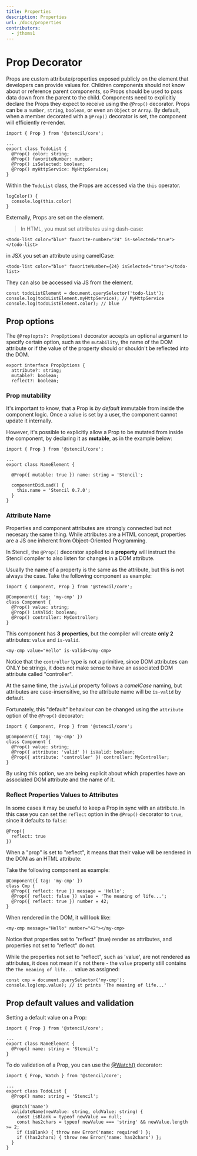 ```yaml
---
title: Properties
description: Properties
url: /docs/properties
contributors:
  - jthoms1
---
```


# Prop Decorator

Props are custom attribute/properties exposed publicly on the element that developers can provide values for. Children components should not know about or reference parent components, so Props should be used to pass data down from the parent to the child. Components need to explicitly declare the Props they expect to receive using the `@Prop()` decorator. Props can be a `number`, `string`, `boolean`, or even an `Object` or `Array`. By default, when a member decorated with a `@Prop()` decorator is set, the component will efficiently re-render.

```tsx
import { Prop } from '@stencil/core';

...
export class TodoList {
  @Prop() color: string;
  @Prop() favoriteNumber: number;
  @Prop() isSelected: boolean;
  @Prop() myHttpService: MyHttpService;
}
```

Within the `TodoList` class, the Props are accessed via the `this` operator.

```tsx
logColor() {
  console.log(this.color)
}
```

Externally, Props are set on the element.

> In HTML, you must set attributes using dash-case:

```markup
<todo-list color="blue" favorite-number="24" is-selected="true"></todo-list>
```

in JSX you set an attribute using camelCase:

```markup
<todo-list color="blue" favoriteNumber={24} isSelected="true"></todo-list>
```

They can also be accessed via JS from the element.

```tsx
const todoListElement = document.querySelector('todo-list');
console.log(todoListElement.myHttpService); // MyHttpService
console.log(todoListElement.color); // blue
```

## Prop options

The `@Prop(opts?: PropOptions)` decorator accepts an optional argument to specify certain option, such as the `mutability`, the name of the DOM attribute or if the value of the property should or shouldn't be reflected into the DOM.

```tsx
export interface PropOptions {
  attribute?: string;
  mutable?: boolean;
  reflect?: boolean;
```

### Prop mutability

It's important to know, that a Prop is _by default_ immutable from inside the component logic. Once a value is set by a user, the component cannot update it internally.

However, it's possible to explicitly allow a Prop to be mutated from inside the component, by declaring it as **mutable**, as in the example below:

```tsx
import { Prop } from '@stencil/core';

...
export class NameElement {

  @Prop({ mutable: true }) name: string = 'Stencil';

  componentDidLoad() {
    this.name = 'Stencil 0.7.0';
  }
}
```

### Attribute Name

Properties and component attributes are strongly connected but not necesary the same thing. While attributes are a HTML concept, properties are a JS one inherent from Object-Oriented Programming.

In Stencil, the `@Prop()` decorator applied to a **property** will instruct the Stencil compiler to also listen for changes in a DOM attribute.

Usually the name of a property is the same as the attribute, but this is not always the case. Take the following component as example:

```tsx
import { Component, Prop } from '@stencil/core';

@Component({ tag: 'my-cmp' })
class Component {
  @Prop() value: string;
  @Prop() isValid: boolean;
  @Prop() controller: MyController;
}
```

This component has **3 properties**, but the compiler will create **only 2** attributes: `value` and `is-valid`.

```markup
<my-cmp value="Hello" is-valid></my-cmp>
```

Notice that the `controller` type is not a primitive, since DOM attributes can ONLY be strings, it does not make sense to have an associated DOM attribute called "controller".

At the same time, the `isValid` property follows a _camelCase_ naming, but attributes are case-insensitive, so the attribute name will be `is-valid` by default.

Fortunately, this "default" behaviour can be changed using the `attribute` option of the `@Prop()` decorator:


```tsx
import { Component, Prop } from '@stencil/core';

@Component({ tag: 'my-cmp' })
class Component {
  @Prop() value: string;
  @Prop({ attribute: 'valid' }) isValid: boolean;
  @Prop({ attribute: 'controller' }) controller: MyController;
}
```

By using this option, we are being explicit about which properties have an associated DOM attribute and the name of it.


### Reflect Properties Values to Attributes

In some cases it may be useful to keep a Prop in sync with an attribute. In this case you can set the `reflect` option in the `@Prop()` decorator to `true`, since it defaults to `false`:

```tsx
@Prop({
  reflect: true
})
```

When a "prop" is set to "reflect", it means that their value will be rendered in the DOM as an HTML attribute:

Take the following component as example:

```tsx
@Component({ tag: 'my-cmp' })
class Cmp {
  @Prop({ reflect: true }) message = 'Hello';
  @Prop({ reflect: false }) value = 'The meaning of life...';
  @Prop({ reflect: true }) number = 42;
}
```

When rendered in the DOM, it will look like:

```markup
<my-cmp message="Hello" number="42"></my-cmp>
```
Notice that properties set to "reflect" (true) render as attributes, and properties not set to "reflect" do not.

While the properties not set to "reflect", such as 'value', are not rendered as attributes, it does not mean it's not there - the `value` property still contains the `The meaning of life...` value as assigned:

```tsx
const cmp = document.querySelector('my-cmp');
console.log(cmp.value); // it prints 'The meaning of life...'
```

## Prop default values and validation

Setting a default value on a Prop:

```tsx
import { Prop } from '@stencil/core';

...
export class NameElement {
  @Prop() name: string = 'Stencil';
}
```

To do validation of a Prop, you can use the [@Watch()](reactive-data/#watch-decorator) decorator:

```tsx
import { Prop, Watch } from '@stencil/core';

...
export class TodoList {
  @Prop() name: string = 'Stencil';

  @Watch('name')
  validateName(newValue: string, oldValue: string) {
    const isBlank = typeof newValue == null;
    const has2chars = typeof newValue === 'string' && newValue.length >= 2;
    if (isBlank) { throw new Error('name: required') };
    if (!has2chars) { throw new Error('name: has2chars') };
  }
}
```

